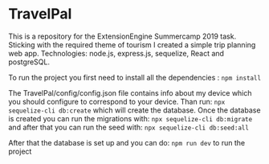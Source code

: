 # TravelPal
This is a repository for the ExtensionEngine Summercamp 2019 task. Sticking with the required theme of tourism I created a simple trip planning web app. Technologies: node.js, express.js, sequelize, React and postgreSQL. 

To run the project you first need to install all the dependencies : ```npm install```

The TravelPal/config/config.json file contains info about my device which you should configure to correspond to your device. Than run: ```npx sequelize-cli db:create``` which will create the database. Once the database is created you can run the migrations with: ```npx sequelize-cli db:migrate``` and after that you can run the seed with: ```npx sequelize-cli db:seed:all```

After that the database is set up and you can do: ```npm run dev``` to run the project
